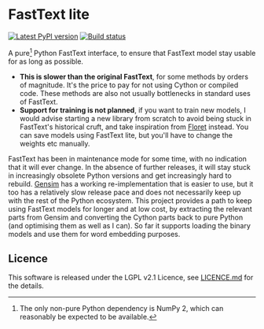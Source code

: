 FastText lite
=============

[![Latest PyPI
version](https://img.shields.io/pypi/v/fasttextlt.svg)](https://pypi.org/project/fasttextlt)
[![Build
status](https://github.com/LoicGrobol/fasttextlt/actions/workflows/ci.yml/badge.svg)](https://github.com/LoicGrobol/fasttext-lite/actions/workflows/ci.yml)

A pure[^1] Python FastText interface, to ensure that FastText model stay usable for as long as
possible.

- **This is slower than the original FastText**, for some methods by orders of magnitude. It's the
price to pay for not using Cython or compiled code. These methods are also not usually bottlenecks
in standard uses of FastText.
- **Support for training is not planned**, if you want to train new models, I would advise starting
a new library from scratch to avoid being stuck in FastText's historical cruft, and take inspiration
from [Floret](https://github.com/explosion/floret) instead. You can save models using FastText lite,
but you'll have to change the weights etc manually.


FastText has been in maintenance mode for some time, with no indication that it will ever change. In
the absence of further releases, it will stay stuck in increasingly obsolete Python versions and get
increasingly hard to rebuild. [Gensim](https://radimrehurek.com/gensim/) has a working
re-implementation that is easier to use, but it too has a relatively slow release pace and does not
necessarily keep up with the rest of the Python ecosystem. This project provides a path to keep
using FastText models for longer and at low cost, by extracting the relevant parts from Gensim and
converting the Cython parts back to pure Python (and optimising them as well as I can). So far it
supports loading the binary models and use them for word embedding purposes.


[^1]: The only non-pure Python dependency is NumPy 2, which can reasonably be expected to be
    available.

## Licence

This software is released under the LGPL v2.1 Licence, see [LICENCE.md](LICENCE.md) for the details.
